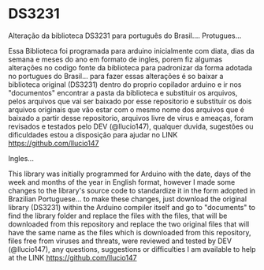 # DS3231
Alteração da biblioteca DS3231 para português do Brasil....
Protugues...

Essa Biblioteca foi programada para arduino inicialmente com diata, dias da semana e meses do ano em formato de ingles,
porem fiz algumas alterações no codigo fonte da biblioteca para padronizar da forma adotada no portugues do Brasil... 
para fazer essas alterações é so baixar a biblioteca original (DS3231) 
dentro do proprio copilador arduino e ir nos "documentos" encontrar a pasta da biblioteca e substituir os arquivos,
pelos arquivos que vai ser baixado por esse repositorio e substituir os dois arquivos originais
que vão estar com o mesmo nome dos arquivos que é baixado a partir desse repositorio, arquivos livre de virus e ameaças,
foram revisados e testados pelo DEV (@llucio147), qualquer duvida, sugestões ou dificuldades estou a disposição para ajudar no LINK
https://github.com/llucio147

Ingles...

This library was initially programmed for Arduino with the date, days of the week and months of the year in English format, 
however I made some changes to the library's source code to standardize it in the form adopted in Brazilian Portuguese...
to make these changes, just download the original library (DS3231) 
within the Arduino compiler itself and go to "documents" to find the library folder and replace the files with the files,
that will be downloaded from this repository and replace the two original
files that will have the same name as the files which is downloaded from this repository, files free from viruses and threats, 
were reviewed and tested by DEV (@llucio147), any questions, suggestions or difficulties I am available to help at the LINK
https://github.com/llucio147
